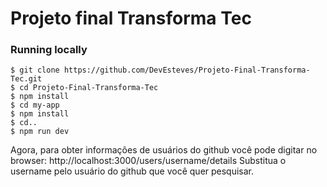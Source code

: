 # Projeto final Transforma Tec

### Running locally

```
$ git clone https://github.com/DevEsteves/Projeto-Final-Transforma-Tec.git
$ cd Projeto-Final-Transforma-Tec
$ npm install
$ cd my-app 
$ npm install
$ cd..
$ npm run dev 
```
Agora, para obter informações de usuários do github você pode digitar no browser: http://localhost:3000/users/username/details 
Substitua o username pelo usuário do github que você quer pesquisar.
